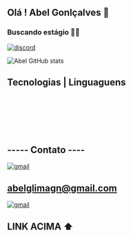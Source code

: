 ## Olá ! Abel Gonlçalves  👋 
### Buscando estágio 🧑‍💼

 
 [![discord](https://img.shields.io/badge/LinkedIn-0077B5?style=for-the-badge&logo=linkedin&logoColor=white)](https://www.linkedin.com/in/abel-gon%C3%A7alves-459656235/) 


![Abel  GitHub stats](https://github-readme-stats.vercel.app/api?username=AbelGoncalves1&show_icons=true&theme=dracula)




## Tecnologias | Linguaguens 

<div style="display: inline_block"><br/>
  <img  aling="center" alt="" src="https://img.shields.io/badge/Python-3776AB?style=for-the-badge&logo=python&logoColor=white" /> 
 </div>   

 <div style="display: inline_block"><br/>
  <img  aling="center" alt="" src="https://img.shields.io/badge/Django-092E20?style=for-the-badge&logo=django&logoColor=white" /> 
 </div>  

 <div style="display: inline_block"><br/>
  <img  aling="center" alt="" src="https://img.shields.io/badge/MySQL-00000F?style=for-the-badge&logo=mysql&logoColor=white" /> 
 </div>  
 <div style="display: inline_block"><br/>
  <img  aling="center" alt="" src="https://img.shields.io/badge/Microsoft_Excel-217346?style=for-the-badge&logo=excel&logoColor=white" /> 
 </div>  
 <div style="display: inline_block"><br/>
  <img  aling="center" alt="" src="https://img.shields.io/badge/Microsoft_SQL_Server-CC2927?style=for-the-badge&logo=microsoft-sql-server&logoColor=white" /> 
 </div>  


## ----- Contato ---- 

[![gmail](https://img.shields.io/badge/Gmail-D14836?style=for-the-badge&logo=gmail&logoColor=white)]()   

## abelglimagn@gmail.com

[![gmail](https://img.shields.io/badge/WhatsApp-25D366?style=for-the-badge&logo=whatsapp&logoColor=white)](https://contate.me/abelgoncalves)   

##  LINK ACIMA  ⬆️

